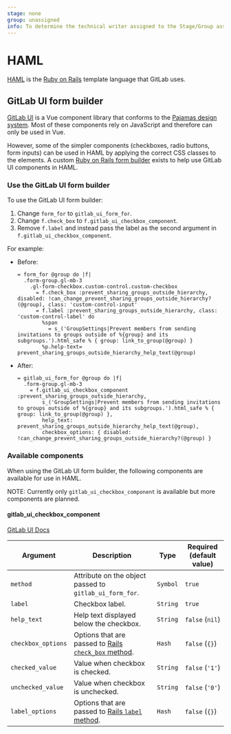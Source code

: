 ```yaml
---
stage: none
group: unassigned
info: To determine the technical writer assigned to the Stage/Group associated with this page, see https://about.gitlab.com/handbook/engineering/ux/technical-writing/#assignments
---
```


# HAML

[HAML](https://haml.info/) is the [Ruby on Rails](https://rubyonrails.org/) template language that GitLab uses.

## GitLab UI form builder

[GitLab UI](https://gitlab-org.gitlab.io/gitlab-ui/) is a Vue component library that conforms
to the [Pajamas design system](https://design.gitlab.com/). Most of these components
rely on JavaScript and therefore can only be used in Vue.

However, some of the simpler components (checkboxes, radio buttons, form inputs) can be
used in HAML by applying the correct CSS classes to the elements. A custom
[Ruby on Rails form builder](https://gitlab.com/gitlab-org/gitlab/-/blob/7c108df101e86d8a27d69df2b5b1ff1fc24133c5/lib/gitlab/form_builders/gitlab_ui_form_builder.rb) exists to help use GitLab UI components in HAML.

### Use the GitLab UI form builder

To use the GitLab UI form builder:

1. Change `form_for` to `gitlab_ui_form_for`.
1. Change `f.check_box` to `f.gitlab_ui_checkbox_component`.
1. Remove `f.label` and instead pass the label as the second argument in `f.gitlab_ui_checkbox_component`.

For example:

- Before:

  ```haml
  = form_for @group do |f|
    .form-group.gl-mb-3
      .gl-form-checkbox.custom-control.custom-checkbox
        = f.check_box :prevent_sharing_groups_outside_hierarchy, disabled: !can_change_prevent_sharing_groups_outside_hierarchy?(@group), class: 'custom-control-input'
        = f.label :prevent_sharing_groups_outside_hierarchy, class: 'custom-control-label' do
          %span
            = s_('GroupSettings|Prevent members from sending invitations to groups outside of %{group} and its subgroups.').html_safe % { group: link_to_group(@group) }
          %p.help-text= prevent_sharing_groups_outside_hierarchy_help_text(@group)
  ```

- After:

  ```haml
  = gitlab_ui_form_for @group do |f|
    .form-group.gl-mb-3
      = f.gitlab_ui_checkbox_component :prevent_sharing_groups_outside_hierarchy,
          s_('GroupSettings|Prevent members from sending invitations to groups outside of %{group} and its subgroups.').html_safe % { group: link_to_group(@group) },
          help_text: prevent_sharing_groups_outside_hierarchy_help_text(@group),
          checkbox_options: { disabled: !can_change_prevent_sharing_groups_outside_hierarchy?(@group) }
  ```

### Available components

When using the GitLab UI form builder, the following components are available for use in HAML.

NOTE:
Currently only `gitlab_ui_checkbox_component` is available but more components are planned.

#### gitlab_ui_checkbox_component

[GitLab UI Docs](https://gitlab-org.gitlab.io/gitlab-ui/?path=/story/base-form-form-checkbox--default)

| Argument | Description | Type | Required (default value) |
|---|---|---|---|
| `method` | Attribute on the object passed to `gitlab_ui_form_for`. | `Symbol` | `true` |
| `label` | Checkbox label. | `String` | `true` |
| `help_text` | Help text displayed below the checkbox. | `String` | `false` (`nil`) |
| `checkbox_options` | Options that are passed to [Rails `check_box` method](https://api.rubyonrails.org/classes/ActionView/Helpers/FormBuilder.html#method-i-check_box). | `Hash` | `false` (`{}`) |
| `checked_value` | Value when checkbox is checked. | `String` | `false` (`'1'`) |
| `unchecked_value` | Value when checkbox is unchecked. | `String` | `false` (`'0'`) |
| `label_options` | Options that are passed to [Rails `label` method](https://api.rubyonrails.org/classes/ActionView/Helpers/FormBuilder.html#method-i-label). | `Hash` | `false` (`{}`) |
